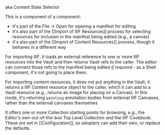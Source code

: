 aka Content State Selector

This is a component of a component:

 - it's part of the File -> Open for opening a manifest for editing
 - it's also part of the [[Import of IIIF Resources]] process for selecting resources for inclusion in the manifest being edited (e.g., a canvas)
 - it's also part of the [[Import of Content Resources]] process, though it behaves in a different way

For importing IIIF, it loads an external reference to one or more IIIF resources into the Vault and then returns Vault refs to the caller. The editor can connect those refs to the manifest being edited _if required_ - as a Shell component, it's not going to place them.

For importing content resources, it does not put anything in the Vault, it returns a IIIF Content resource object to the caller, which it can add to a Vault resource (e.g., returns an image for placing on a Canvas). In this mode, it's returning `painting` annotation bodies from external IIIF Canvases, rather than the external canvases themselves

It offers one or more Collection starting points for browsing, e.g., the Editor's own out-of-the-box Top Level Collection _and_ the IIIF Cookbook.
These are set in [[Configuration]], so adopters can add their own, or replace the defaults.